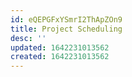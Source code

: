 ```yaml
---
id: eQEPGFxYSmrI2ThApZOn9
title: Project Scheduling
desc: ''
updated: 1642231013562
created: 1642231013562
---
```


